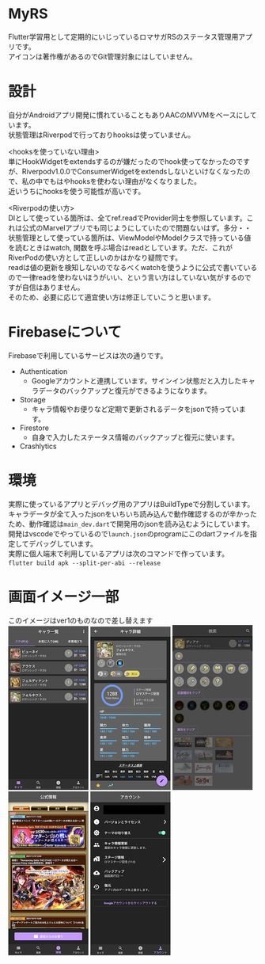 # MyRS
Flutter学習用として定期的にいじっているロマサガRSのステータス管理用アプリです。  
アイコンは著作権があるのでGit管理対象にはしていません。  

# 設計
自分がAndroidアプリ開発に慣れていることもありAACのMVVMをベースにしています。  
状態管理はRiverpodで行っておりhooksは使っていません。  

<hooksを使っていない理由>  
単にHookWidgetをextendsするのが嫌だったのでhook使ってなかったのですが、Riverpodv1.0.0でConsumerWidgetをextendsしないといけなくなったので、私の中でもはやhooksを使わない理由がなくなりました。  
近いうちにhooksを使う可能性が高いです。  

<Riverpodの使い方>  
DIとして使っている箇所は、全てref.readでProvider同士を参照しています。これは公式のMarvelアプリでも同じようにしていたので問題ないはず。多分・・  
状態管理として使っている箇所は、ViewModelやModelクラスで持っている値を読むときはwatch, 関数を呼ぶ場合はreadとしています。ただ、これがRiverPodの使い方として正しいのかはかなり疑問です。  
readは値の更新を検知しないのでなるべくwatchを使うように公式で書いているので一律readを使わないほうがいい、という言い方はしていない気がするのですが自信はありません。  
そのため、必要に応じて適宜使い方は修正していこうと思います。  

# Firebaseについて
Firebaseで利用しているサービスは次の通りです。
  - Authentication
    - Googleアカウントと連携しています。サインイン状態だと入力したキャラデータのバックアップと復元ができるようになります。
  - Storage
    - キャラ情報やお便りなど定期で更新されるデータをjsonで持っています。
  - Firestore
    - 自身で入力したステータス情報のバックアップと復元に使います。
  - Crashlytics
# 環境
実際に使っているアプリとデバッグ用のアプリはBuildTypeで分割しています。  
キャラデータが全て入ったjsonをいちいち読み込んで動作確認するのが辛かったため、動作確認は`main_dev.dart`で開発用のjsonを読み込むようにしています。  
開発はvscodeでやっているので`launch.json`のprogramにこのdartファイルを指定してデバッグしています。  
実際に個人端末で利用しているアプリは次のコマンドで作っています。  
`flutter build apk --split-per-abi --release`

# 画面イメージ一部
このイメージはver1のものなので差し替えます  
![01](/images/01_char_list.png)
![02](/images/02_char_detail.png)
![03](images/03_search.png)
![04](images/04_info.png)
![05](images/05_account.png)
